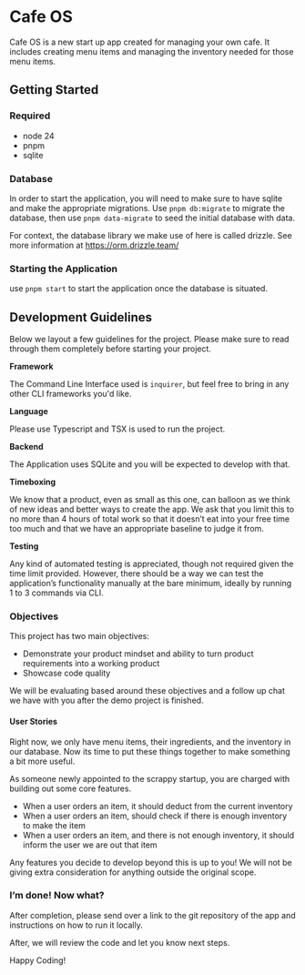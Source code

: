 # Cafe OS

Cafe OS is a new start up app created for managing your own cafe. It includes creating menu items 
and managing the inventory needed for those menu items.

## Getting Started

### Required
- node 24
- pnpm
- sqlite

### Database

In order to start the application, you will need to make sure to have sqlite and make the 
appropriate migrations. Use `pnpm db:migrate` to migrate the database, then use `pnpm data-migrate` 
to seed the initial database with data.

For context, the database library we make use of here is called drizzle. See more information at https://orm.drizzle.team/

### Starting the Application

use `pnpm start` to start the application once the database is situated.

## Development Guidelines
Below we layout a few guidelines for the project. Please make sure to read through them completely before starting your project.

__Framework__

The Command Line Interface used is `inquirer`, but feel free to bring in any other CLI frameworks you'd like.

__Language__

Please use Typescript and TSX is used to run the project.

__Backend__

The Application uses SQLite and you will be expected to develop with that.

__Timeboxing__

We know that a product, even as small as this one, can balloon as we think of new ideas and better ways to create the app. We ask that you limit this to no more than 4 hours of total work so that it doesn’t eat into your free time too much and that we have an appropriate baseline to judge it from.

__Testing__

Any kind of automated testing is appreciated, though not required given the time limit provided. However, there should be a way we can test the application’s functionality manually at the bare minimum, ideally by running 1 to 3 commands via CLI.


### Objectives

This project has two main objectives:

- Demonstrate your product mindset and ability to turn product requirements into a working product
- Showcase code quality

We will be evaluating based around these objectives and a follow up chat we have with you after the demo project is finished.

#### User Stories

Right now, we only have menu items, their ingredients, and the inventory in our database. Now its 
time to put these things together to make something a bit more useful.

As someone newly appointed to the scrappy startup, you are charged with building out some core features.

- When a user orders an item, it should deduct from the current inventory
- When a user orders an item, should check if there is enough inventory to make the item
- When a user orders an item, and there is not enough inventory, it should inform the user we are out that item

Any features you decide to develop beyond this is up to you! We will not be giving extra 
consideration for anything outside the original scope.

### I’m done! Now what?

After completion, please send over a link to the git repository of the app and instructions on how to run it locally.

After, we will review the code and let you know next steps.

Happy Coding!

